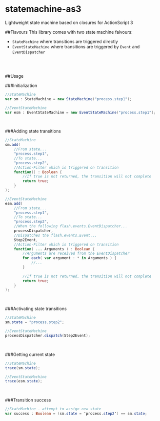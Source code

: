 statemachine-as3
================

Lightweight state machine based on closures for ActionScript 3


##Flavours
This library comes with two state machine falvours:
 - `StateMachine` where transitions are triggered directly
 - `EventStateMachine` where transitions are triggered by `Event` and `EventDispatcher`

<br><br>

##Usage

###Initialization
```actionscript
//StateMachine
var sm : StateMachine = new StateMachine("process.step1");

//EventStateMachine
var esm : EventStateMachine = new EventStateMachine("process.step1");
```

<br>

###Adding state transitions
```actionscript
//StateMachine
sm.add(
    //From state...
    "process.step1",
    //To state...
    "process.step2",
    //Action-Filter which is triggered on transition
    function() : Boolean {
        //If true is not returned, the transition will not complete
        return true;
    }
);

//EventStateMachine
esm.add(
    //From state...
    "process.step1",
    //To state...
    "process.step2",
    //When the following flash.events.EventDispatcher...
    processDispatcher,
    //Dispatches the flash.events.Event...
    Step2Event,
    //Action-Filter which is triggered on transition
    function( ... Arguments ) : Boolean {
        //Arguments are received from the EventDispatcher
        for each( var argument : * in Arguments ) {
            //...
        }
        
        //If true is not returned, the transition will not complete
        return true;
    }
);
```

<br>

###Activating state transitions
```actionscript
//StateMachine
sm.state = "process.step2";

//EventStateMachine
processDispatcher.dispatch(Step2Event);
```

<br>

###Getting current state
```actionscript
//StateMachine
trace(sm.state);

//EventStateMachine
trace(esm.state);
```

<br>

###Transition success
```actionscript
//StateMachine - attempt to assign new state
var success : Boolean = (sm.state = 'process.step2') == sm.state;
```